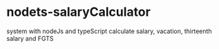 # nodets-salaryCalculator
system with nodeJs and typeScript calculate salary, vacation, thirteenth salary and FGTS
